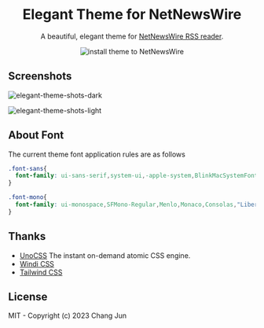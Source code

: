 <h1 align="center">Elegant Theme for NetNewsWire</h1>

<p align="center">A beautiful, elegant theme for <a href="https://netnewswire.com/">NetNewsWire RSS reader</a>.</p>
<p align="center">
  <img src="https://img.shields.io/badge/elegant--theme-downloads-00dd83" alt="install theme to NetNewsWire"></img>
</p>


## Screenshots

![elegant-theme-shots-dark](https://github.com/ChangJun2019/elegant-nnw/assets/32004895/35b3775f-54a2-4509-9c7b-61609dfdba1b)

![elegant-theme-shots-light](https://github.com/ChangJun2019/elegant-nnw/assets/32004895/400071fb-f368-48d3-8469-69849aad9b83)

## About Font

The current theme font application rules are as follows

```css
.font-sans{
  font-family: ui-sans-serif,system-ui,-apple-system,BlinkMacSystemFont,"Segoe UI",Roboto,"Helvetica Neue",Arial,"Noto Sans",sans-serif,"Apple Color Emoji","Segoe UI Emoji","Segoe UI Symbol","Noto Color Emoji";
}

.font-mono{
  font-family: ui-monospace,SFMono-Regular,Menlo,Monaco,Consolas,"Liberation Mono","Courier New",monospace
}
```

## Thanks

- [UnoCSS](https://github.com/unocss/unocss) The instant on-demand atomic CSS engine. 
- [Windi CSS](https://windicss.org/)
- [Tailwind CSS](https://tailwindcss.com/)


## License

MIT - Copyright (c) 2023 Chang Jun
